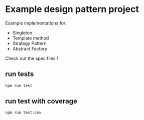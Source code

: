 # Example design pattern project

Example implementations for:

-   Singleton
-   Template method
-   Strategy Pattern
-   Abstract Factory

Check out the spec files !

## run tests

```bash
npm run test
```

## run test with coverage

```bash
npm run test:cov
```
